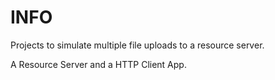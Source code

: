 # INFO

Projects to simulate multiple file uploads to a resource server.

A Resource Server and a HTTP Client App.

